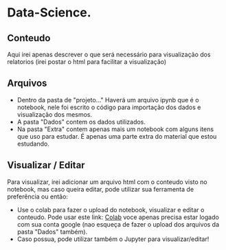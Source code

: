 # Data-Science.

## Conteudo

Aqui irei apenas descrever o que será necessário para visualização dos relatorios 
(irei postar o html para facilitar a visualização)

## Arquivos

  -  Dentro da pasta de "projeto..." Haverá um arquivo ipynb que é o notebook, nele foi escrito o código para importação dos dados e visualização dos mesmos.
  -  A pasta "Dados" contem os dados utilizados.
  -  Na pasta "Extra" contem apenas mais um notebook com alguns itens que uso para estudar. É apenas uma parte extra do material que estou estudando.
  
## Visualizar / Editar

Para visualizar, irei adicionar um arquivo html com o conteudo visto no notebook, mas caso queira editar, pode utilizar sua ferramenta de preferência ou então:
  -  Use o colab para fazer o upload do notebook, visualizar e editar o conteudo. Pode usar este link: [Colab](https://colab.research.google.com/) 
  voce apenas precisa estar logado com sua conta google (nao esqueça de fazer o upload dos arquivos da pasta "Dados" também).
  - Caso possua, pode utilizar também o Jupyter para visualizar/editar!

